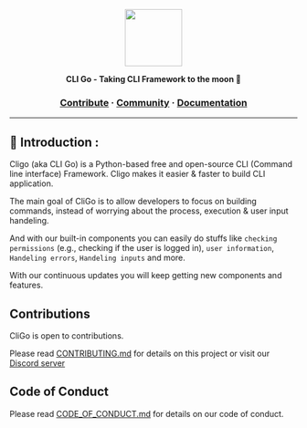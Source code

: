 <a href="https://github.com/AidenEllis/Cligo"><p align="center"></a>
<img height=100 src="https://upstorage.pythonanywhere.com/api/storage/file/its_sakib/Public/cligo/cligo.png"/>


<p align="center">
  <strong>CLI Go - Taking CLI Framework to the moon 🚀</strong>
</p>

<h3 align="center">
  <a href="https://github.com/AidenEllis/Cligo/blob/main/CONTRIBUTING.md">Contribute</a>
  <span> · </span>
  <a href="https://discord.gg/gbJ3sAeZkv">Community</a>
  <span> · </span>
  <a href="https://github.com/AidenEllis/Cligo/tree/main/docs">Documentation</a>
</h3>

---

## 🎫 Introduction :
Cligo (aka CLI Go) is a Python-based free and open-source CLI (Command line interface)
Framework. Cligo makes it easier & faster to build CLI
application.

The main goal of CliGo is to allow developers to focus on building commands,
instead of worrying about the process, execution & user input handeling.

And with our built-in components you can easily do stuffs like `checking 
permissions` (e.g., checking if the user is logged in), 
`user information`, `Handeling errors`, `Handeling inputs` and more.

With our continuous updates you will keep getting new components and
features.


## Contributions

CliGo is open to contributions.

Please read [CONTRIBUTING.md](https://github.com/AidenEllis/Cligo/blob/main/CONTRIBUTING.md) for details on this project 
or visit our [Discord server](https://discord.gg/gbJ3sAeZkv)

## Code of Conduct

Please read [CODE_OF_CONDUCT.md](https://github.com/AidenEllis/Cligo/blob/main//CODE_OF_CONDUCT.md) for details on our code of conduct.
